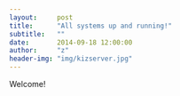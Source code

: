 ```yaml
---
layout:     post
title:      "All systems up and running!"
subtitle:   ""
date:       2014-09-18 12:00:00
author:     "z"
header-img: "img/kizserver.jpg"
---
```


<p>Welcome!</p>